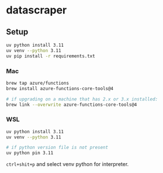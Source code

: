 # datascraper

## Setup

```bash
uv python install 3.11
uv venv --python 3.11
uv pip install -r requirements.txt
```

### Mac

```bash
brew tap azure/functions
brew install azure-functions-core-tools@4

# if upgrading on a machine that has 2.x or 3.x installed:
brew link --overwrite azure-functions-core-tools@4
```

### WSL
```bash
uv python install 3.11
uv venv --python 3.11

# if python version file is not present
uv python pin 3.11
```
`ctrl+shit+p` and select venv python for interpreter.